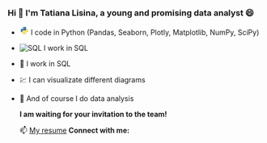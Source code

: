 ### Hi 👋 I'm Tatiana Lisina, a young and promising data analyst 😄


- <img src="https://raw.githubusercontent.com/devicons/devicon/master/icons/python/python-original.svg" alt="python" width="18" height="18"/> I code in Python (Pandas, Seaborn, Plotly, Matplotlib, NumPy, SciPy)

- <img src="https://downloader.disk.yandex.ru/preview/921591597251c7c330ca7f6dff89d21ff9d2d644ac790a7ec08bce740ef2b55c/64cab3a0/2BWKGX5JfszHPSntAQ98UnL0hx_qyFqdYt8Qsl0eHOHrpIjOMQ-56N5Hhe1-AaSAKH_b6kIG6yIKXLqihi5W-A%3D%3D?uid=0&filename=2023-08-02_19-43-10.png&disposition=inline&hash=&limit=0&content_type=image%2Fpng&owner_uid=0&tknv=v2&size=2048x2048" alt="SQL" width="14" height="15"> I work in SQL



- 💬 I work in SQL
- 💹 I can visualizate different diagrams
- 💪 And of course I do data analysis

  **I am waiting for your invitation to the team!**

  📫 [My resume](https://hh.ru/resume/54995864ff0b25ccb60039ed1f646957626952)
  **Connect with me:**
  
